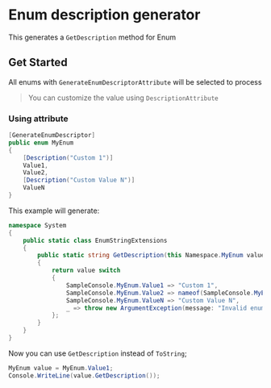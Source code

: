 # Enum description generator

This generates a `GetDescription` method for Enum

## Get Started

All enums with `GenerateEnumDescriptorAttribute` will be selected to process 

> You can customize the value using `DescriptionAttribute`

### Using attribute

```csharp
[GenerateEnumDescriptor]
public enum MyEnum
{
    [Description("Custom 1")]
    Value1,
    Value2,
    [Description("Custom Value N")]
    ValueN
}
```

This example will generate:

```csharp
namespace System
{
    public static class EnumStringExtensions
    {   
        public static string GetDescription(this Namespace.MyEnum value)
        {
            return value switch
            {
                SampleConsole.MyEnum.Value1 => "Custom 1",
                SampleConsole.MyEnum.Value2 => nameof(SampleConsole.MyEnum.Value2),
                SampleConsole.MyEnum.ValueN => "Custom Value N",
                _ => throw new ArgumentException(message: "Invalid enum value", paramName: nameof(value))
            };
        }
    }
}
```

Now you can use `GetDescription` instead of `ToString`;

```csharp
MyEnum value = MyEnum.Value1;
Console.WriteLine(value.GetDescription());
```
